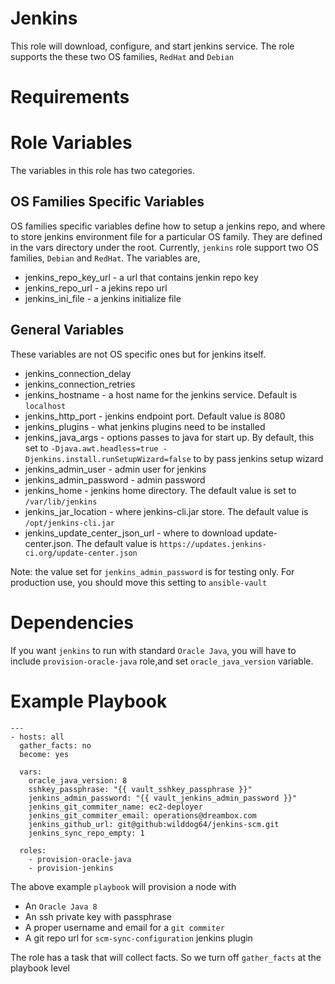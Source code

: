 # Jenkins
This role will download, configure, and start jenkins service. The role supports the these
two OS families, `RedHat` and `Debian`

# Requirements

# Role Variables
The variables in this role has two categories.

## OS Families Specific Variables
OS families specific variables define how to setup a
jenkins repo, and where to store jenkins environment file
for a particular OS family. They are defined in the 
vars directory under the root. Currently, `jenkins` role
support two OS families, `Debian` and `RedHat`. The variables are,

* jenkins_repo_key_url - a url that contains jenkin repo key
* jenkins_repo_url - a jekins repo url
* jenkins_ini_file - a jenkins initialize file

## General Variables
These variables are not OS specific ones but for jenkins itself.

* jenkins_connection_delay
* jenkins_connection_retries
* jenkins_hostname - a host name for the jenkins service. Default is `localhost`
* jenkins_http_port - jenkins endpoint port. Default value is 8080
* jenkins_plugins - what jenkins plugins need to be installed
* jenkins_java_args - options passes to java for start up. By default, this set to `-Djava.awt.headless=true -Djenkins.install.runSetupWizard=false` to by pass jenkins setup wizard
* jenkins_admin_user - admin user for jenkins
* jenkins_admin_password - admin password
* jenkins_home - jenkins home directory. The default value is set to `/var/lib/jenkins`
* jenkins_jar_location - where jenkins-cli.jar store. The default value is `/opt/jenkins-cli.jar`
* jenkins_update_center_json_url - where to download update-center.json. The default value is `https://updates.jenkins-ci.org/update-center.json`

Note: the value set for `jenkins_admin_password` is for testing only. For production use, you should move this setting to `ansible-vault`

# Dependencies

If you want `jenkins` to run with standard `Oracle Java`, you will have to include `provision-oracle-java` role,and set `oracle_java_version` variable.

# Example Playbook

    ---
    - hosts: all
      gather_facts: no
      become: yes

	  vars:
        oracle_java_version: 8
        sshkey_passphrase: "{{ vault_sshkey_passphrase }}"
        jenkins_admin_password: "{{ vault_jenkins_admin_password }}"
        jenkins_git_commiter_name: ec2-deployer
        jenkins_git_commiter_email: operations@dreambox.com
        jenkins_github_url: git@github:wilddog64/jenkins-scm.git
        jenkins_sync_repo_empty: 1

      roles:
	    - provision-oracle-java
        - provision-jenkins

The above example `playbook` will provision a node with

* An `Oracle Java 8`
* An ssh private key with passphrase
* A proper username and email for a `git commiter`
* A git repo url for `scm-sync-configuration` jenkins plugin

The role has a task that will collect facts. So we turn off `gather_facts` at the playbook level
